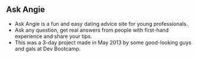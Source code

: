 ## Ask Angie

* Ask Angie is a fun and easy dating advice site for young professionals. 
* Ask any question, get real answers from people with first-hand experience and share your tips.
* This was a 3-day project made in May 2013 by some good-looking guys and gals at Dev Bootcamp. 
